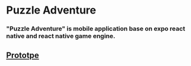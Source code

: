 # Puzzle Adventure
### "Puzzle Adventure" is mobile application base on expo react native and react native game engine.

## [Prototpe](https://2k7wvb.axshare.com)